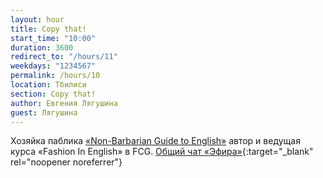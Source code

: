 ```yaml
---
layout: hour
title: Copy that!
start_time: "10:00"
duration: 3600
redirect_to: "/hours/11"
weekdays: "1234567"
permalink: /hours/10
location: Тбилиси
section: Copy that!
author: Евгения Лягушина
guest: Лягушина  
---
```


Хозяйка паблика [«Non-Barbarian Guide to English»](https://t.me/nonbarbarian) автор и ведущая курса «Fashion In English» в FCG. [Общий чат «Эфира»](https://t.me/+nk0UKze8dEczZDAy){:target="_blank" rel="noopener noreferrer"} 
